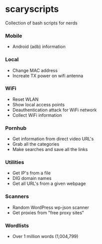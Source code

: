 # scaryscripts
Collection of bash scripts for nerds

### Mobile
- Android (adb) information

### Local
- Change MAC address
- Increate TX power on wifi antenna

### WiFi
- Reset WLAN
- Show local access points
- Deauthentication attack for WiFi network
- Collect WiFi information

### Pornhub
- Get information from direct video URL's
- Grab all the categories
- Make searches and save all the links

### Utilities
- Get IP's from a file
- DIG domain names
- Get all URL's from a given webpage

### Scanners
- Random WordPress wp-json scanner
- Get proxies from "free proxy sites"

### Wordlists
- Over 1 million words (1,004,799)

